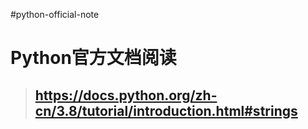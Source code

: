 #python-official-note

# Python官方文档阅读
> ## https://docs.python.org/zh-cn/3.8/tutorial/introduction.html#strings
